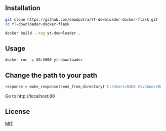## Installation

```bash
git clone https://github.com/daudputra/YT-downloader-docker-flask.git
cd YT-downloader-docker-flask
```

```bash
docker build --tag yt-downloader .
```

## Usage

```bash
docker run -p 80:5000 yt-downloader
```

## Change the path to your path
```bash
response = make_response(send_from_directory('C:/Users/ASUS Vivobook/Downloads', filename, as_attachment=True, mimetype='video/mp4'))
```

Go to http://localhost:80
  
## License

[MIT](LICENSE)
